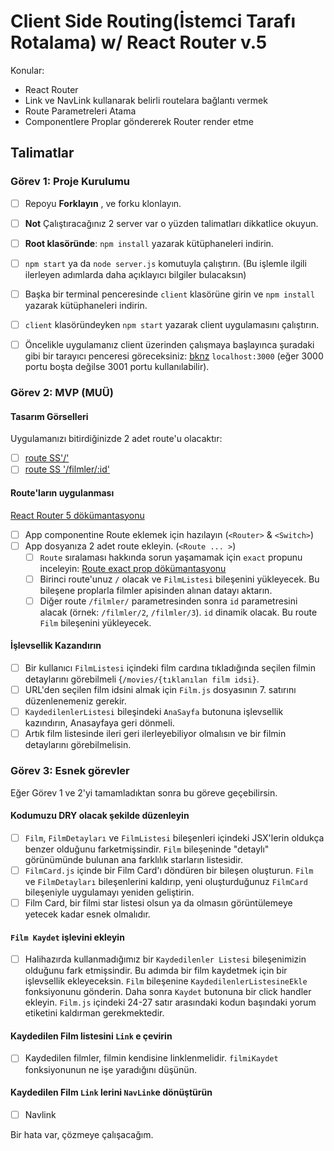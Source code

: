 # Client Side Routing(İstemci Tarafı Rotalama) w/ React Router v.5

Konular:

- React Router
- Link ve NavLink kullanarak belirli routelara bağlantı vermek
- Route Parametreleri Atama
- Componentlere Proplar göndererek Router render etme

## Talimatlar

### Görev 1: Proje Kurulumu

- [ ] Repoyu **Forklayın** , ve forku klonlayın.
- [ ] **Not** Çalıştıracağınız 2 server var o yüzden talimatları dikkatlice okuyun.
- [ ] **Root klasöründe**: `npm install` yazarak kütüphaneleri indirin.
- [ ] `npm start` ya da `node server.js` komutuyla çalıştırın. (Bu işlemle ilgili ilerleyen adımlarda daha açıklayıcı bilgiler bulacaksın)
- [ ] Başka bir terminal penceresinde `client` klasörüne girin ve `npm install` yazarak kütüphaneleri indirin.
- [ ] `client` klasöründeyken `npm start` yazarak client uygulamasını çalıştırın.

- [ ] Öncelikle uygulamanız client üzerinden çalışmaya başlayınca şuradaki gibi bir tarayıcı penceresi göreceksiniz: [bknz](./Assets/filmler-anasayfa.png) `localhost:3000` (eğer 3000 portu boşta değilse 3001 portu kullanılabilir).

### Görev 2: MVP (MUÜ)

#### Tasarım Görselleri

Uygulamanızı bitirdiğinizde 2 adet route'u olacaktır:

- [ ] [route SS'/'](./Assets/ilk-route.png)
- [ ] [route SS '/filmler/:id'](./Assets/ikinci-route.png)

#### Route'ların uygulanması

[React Router 5 dökümantasyonu](https://v5.reactrouter.com/web/guides/quick-start)

- [ ] App componentine Route eklemek için hazılayın (`<Router>` & `<Switch>`)
- [ ] App dosyanıza 2 adet route ekleyin. (`<Route ... >`)
  - [ ] `Route` sıralaması hakkında sorun yaşamamak için `exact` propunu inceleyin: [Route exact prop dökümantasyonu](https://v5.reactrouter.com/web/api/Route/exact-bool)
  - [ ] Birinci route'unuz `/` olacak ve `FilmListesi` bileşenini yükleyecek. Bu bileşene proplarla filmler apisinden alınan datayı aktarın.
  - [ ] Diğer route `/filmler/` parametresinden sonra `id` parametresini alacak (örnek: `/filmler/2`, `/filmler/3`). `id` dinamik olacak. Bu route `Film` bileşenini yükleyecek.

#### İşlevsellik Kazandırın

- [ ] Bir kullanıcı `FilmListesi` içindeki film cardına tıkladığında seçilen filmin detaylarını görebilmeli {`/movies/{tıklanılan film idsi}`.
- [ ] URL'den seçilen film idsini almak için `Film.js` dosyasının 7. satırını düzenlenemeniz gerekir.
- [ ] `KaydedilenlerListesi` bileşindeki `AnaSayfa` butonuna işlevsellik kazındırın, Anasayfaya geri dönmeli.
- [ ] Artık film listesinde ileri geri ilerleyebiliyor olmalısın ve bir filmin detaylarını görebilmelisin.

### Görev 3: Esnek görevler

Eğer Görev 1 ve 2'yi tamamladıktan sonra bu göreve geçebilirsin.

#### Kodumuzu DRY olacak şekilde düzenleyin

- [ ] `Film`, `FilmDetayları` ve `FilmListesi` bileşenleri içindeki JSX'lerin oldukça benzer olduğunu farketmişsindir. `Film` bileşeninde "detaylı" görünümünde bulunan ana farklılık starların listesidir.
- [ ] `FilmCard.js` içinde bir Film Card'ı döndüren bir bileşen oluşturun. `Film` ve `FilmDetayları` bileşenlerini kaldırıp, yeni oluşturduğunuz `FilmCard` bileşeniyle uygulamayı yeniden geliştirin.
- [ ] Film Card, bir filmi star listesi olsun ya da olmasın görüntülemeye yetecek kadar esnek olmalıdır.

#### `Film Kaydet` işlevini ekleyin

- [ ] Halihazırda kullanmadığımız bir `Kaydedilenler Listesi` bileşenimizin olduğunu fark etmişsindir. Bu adımda bir film kaydetmek için bir işlevsellik ekleyeceksin. `Film` bileşenine `KaydedilenlerListesineEkle` fonksiyonunu gönderin. Daha sonra `Kaydet` butonuna bir click handler ekleyin. `Film.js` içindeki 24-27 satır arasındaki kodun başındaki yorum etiketini kaldırman gerekmektedir.

#### Kaydedilen Film listesini `Link` e çevirin

- [ ] Kaydedilen filmler, filmin kendisine linklenmelidir. `filmiKaydet` fonksiyonunun ne işe yaradığını düşünün.

#### Kaydedilen Film `Link` lerini `NavLink`e dönüştürün

- [ ] Navlink

Bir hata var, çözmeye çalışacağım.
